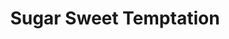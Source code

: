 ---
layout: wip.njk
tags: products
code: sst
title: Sugar Sweet Temptation
publisher: Love Lab
developer: Recette
censored: true
rating: 0
status: 1
---
